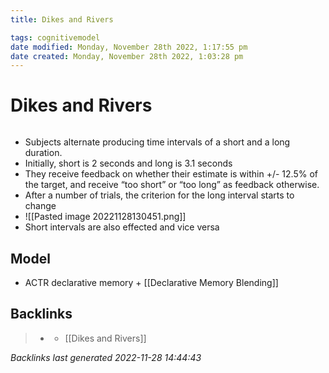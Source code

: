 ```yaml
---
title: Dikes and Rivers

tags: cognitivemodel 
date modified: Monday, November 28th 2022, 1:17:55 pm
date created: Monday, November 28th 2022, 1:03:28 pm
---
```


# Dikes and Rivers
```toc
```

- Subjects alternate producing time intervals of a short and a long duration.  
- Initially, short is 2 seconds and long is 3.1 seconds
- They receive feedback on whether their estimate is within +/- 12.5% of the target, and receive “too short” or “too long” as feedback otherwise.
- After a number of trials, the criterion for the long interval starts to change
- ![[Pasted image 20221128130451.png]]
- Short intervals are also effected and vice versa

## Model
- ACTR declarative memory + [[Declarative Memory Blending]]

## Backlinks

> - [](journals/2022-11-28.md)
>   - [[Dikes and Rivers]]

_Backlinks last generated 2022-11-28 14:44:43_
